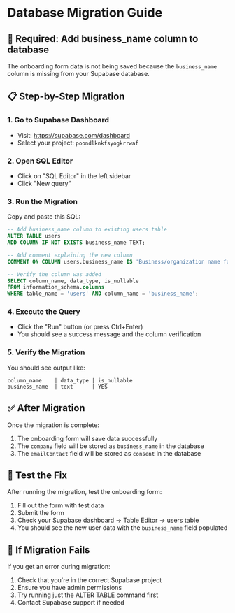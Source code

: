 # Database Migration Guide

## 🚨 **Required: Add business_name column to database**

The onboarding form data is not being saved because the `business_name` column is missing from your Supabase database.

## 📋 **Step-by-Step Migration**

### 1. **Go to Supabase Dashboard**

- Visit: https://supabase.com/dashboard
- Select your project: `poondlknkfsyogkrrwaf`

### 2. **Open SQL Editor**

- Click on "SQL Editor" in the left sidebar
- Click "New query"

### 3. **Run the Migration**

Copy and paste this SQL:

```sql
-- Add business_name column to existing users table
ALTER TABLE users
ADD COLUMN IF NOT EXISTS business_name TEXT;

-- Add comment explaining the new column
COMMENT ON COLUMN users.business_name IS 'Business/organization name for AI personalization';

-- Verify the column was added
SELECT column_name, data_type, is_nullable
FROM information_schema.columns
WHERE table_name = 'users' AND column_name = 'business_name';
```

### 4. **Execute the Query**

- Click the "Run" button (or press Ctrl+Enter)
- You should see a success message and the column verification

### 5. **Verify the Migration**

You should see output like:

```
column_name    | data_type | is_nullable
business_name  | text      | YES
```

## ✅ **After Migration**

Once the migration is complete:

1. The onboarding form will save data successfully
2. The `company` field will be stored as `business_name` in the database
3. The `emailContact` field will be stored as `consent` in the database

## 🧪 **Test the Fix**

After running the migration, test the onboarding form:

1. Fill out the form with test data
2. Submit the form
3. Check your Supabase dashboard → Table Editor → users table
4. You should see the new user data with the `business_name` field populated

## 🚨 **If Migration Fails**

If you get an error during migration:

1. Check that you're in the correct Supabase project
2. Ensure you have admin permissions
3. Try running just the ALTER TABLE command first
4. Contact Supabase support if needed
